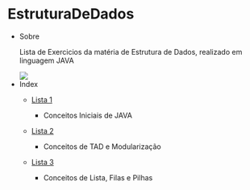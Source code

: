 # EstruturaDeDados
<!--ts-->
   * Sobre
    <p>Lista de Exercicios da matéria de Estrutura de Dados, realizado em linguagem JAVA</p>
    <img src="https://img.shields.io/static/v1?label=JAVA&message=v11.0.14.1&color=FF8C00&style=for-the-badge&logo=ghost"/>
   * Index
     * [Lista 1](https://github.com/beatrizdaddea/EstruturaDeDados/tree/main/Exercicio1)
           <ul> <li> Conceitos Iniciais de JAVA </li> </ul>
           
     * [Lista 2](https://github.com/beatrizdaddea/EstruturaDeDados/tree/main/Lista2)
           <ul> <li> Conceitos de TAD e Modularização </li> </ul>
     * [Lista 3](https://github.com/beatrizdaddea/EstruturaDeDados/tree/main/Lista%203)
            <ul> <li> Conceitos de Lista, Filas e Pilhas </li> </ul>
<!--te-->

